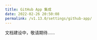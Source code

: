 ```yaml
---
title: GitHub App 集成
date: 2022-02-26 20:50:08
permalink: /v1.13.0/settings/github-app/
---
```

文档建设中，敬请期待……